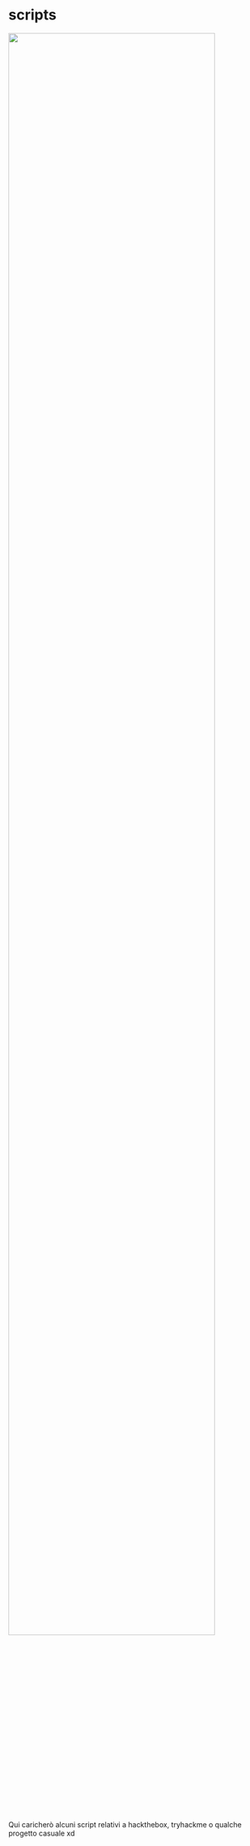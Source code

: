 # scripts

<img src="https://media.giphy.com/media/tsX3YMWYzDPjAARfeg/giphy.gif" style="width:90%;height=70%;aling=center"/>

Qui caricherò alcuni script relativi a hackthebox, tryhackme o qualche progetto casuale xd
